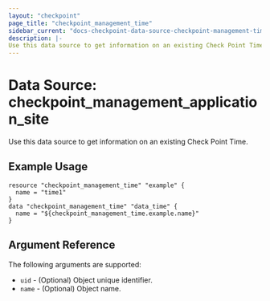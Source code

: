 ```yaml
---
layout: "checkpoint"
page_title: "checkpoint_management_time"
sidebar_current: "docs-checkpoint-data-source-checkpoint-management-time"
description: |-
Use this data source to get information on an existing Check Point Time.
---
```


# Data Source: checkpoint_management_application_site

Use this data source to get information on an existing Check Point Time.

## Example Usage


```hcl
resource "checkpoint_management_time" "example" {
  name = "time1"
}
data "checkpoint_management_time" "data_time" {
  name = "${checkpoint_management_time.example.name}"
}
```

## Argument Reference

The following arguments are supported:

* `uid` - (Optional) Object unique identifier.
* `name` - (Optional) Object name.
